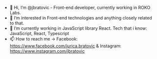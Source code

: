- 👋 Hi, I’m @jbratovic - Front-end developer, currently working in ROKO Labs.
- 👀 I’m interested in Front-end technologies and anything closely related to that.
- 🌱 I’m currently working in JavaScript library React. Tech that i know: JavaScript, React, Typescript
- 📫 How to reach me -> Facebook: https://www.facebook.com/jurica.bratovic & Instagram: https://www.instagram.com/jbratovic

<!---
jbratovic/jbratovic is a ✨ special ✨ repository because its `README.md` (this file) appears on your GitHub profile.
You can click the Preview link to take a look at your changes.
--->
